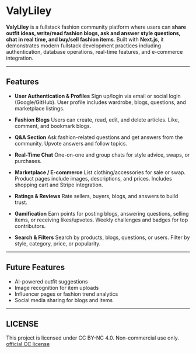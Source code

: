 # **ValyLiley**

**ValyLiley** is a fullstack fashion community platform where users can **share outfit ideas, write/read fashion blogs, ask and answer style questions, chat in real time, and buy/sell fashion items**. Built with **Next.js**, it demonstrates modern fullstack development practices including authentication, database operations, real-time features, and e-commerce integration.

---

## **Features**

* **User Authentication & Profiles**
  Sign up/login via email or social login (Google/GitHub). User profile includes wardrobe, blogs, questions, and marketplace listings.

* **Fashion Blogs**
  Users can create, read, edit, and delete articles. Like, comment, and bookmark blogs.

* **Q\&A Section**
  Ask fashion-related questions and get answers from the community. Upvote answers and follow topics.

* **Real-Time Chat**
  One-on-one and group chats for style advice, swaps, or purchases.

* **Marketplace / E-commerce**
  List clothing/accessories for sale or swap. Product pages include images, descriptions, and prices. Includes shopping cart and Stripe integration.

* **Ratings & Reviews**
  Rate sellers, buyers, blogs, and answers to build trust.

* **Gamification**
  Earn points for posting blogs, answering questions, selling items, or receiving likes/upvotes. Weekly challenges and badges for top contributors.

* **Search & Filters**
  Search by products, blogs, questions, or users. Filter by style, category, price, or popularity.

--- 

## **Future Features**

* AI-powered outfit suggestions
* Image recognition for item uploads
* Influencer pages or fashion trend analytics
* Social media sharing for blogs and items

---
## LICENSE
This project is licensed under CC BY-NC 4.0. Non-commercial use only.
[official CC license](https://creativecommons.org/licenses/by-nc/4.0/)

